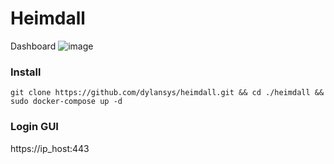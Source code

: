 # Heimdall
Dashboard
![image](https://github.com/user-attachments/assets/33e8d561-cf81-4594-8c6c-3086d14fd6d6)

### Install 

```
git clone https://github.com/dylansys/heimdall.git && cd ./heimdall && sudo docker-compose up -d
```

### Login GUI

https://ip_host:443

